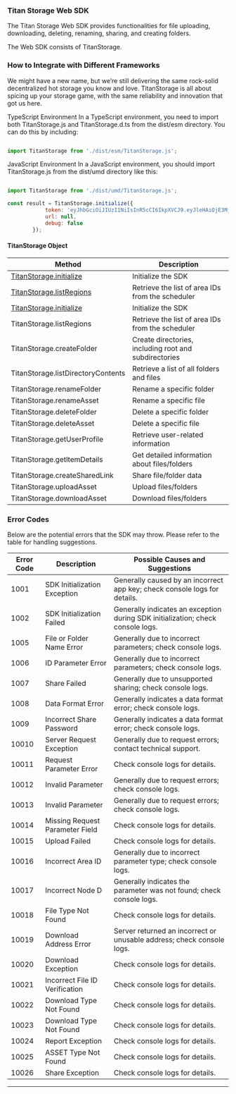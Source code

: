 

### Titan Storage Web SDK
The Titan Storage Web SDK provides functionalities for file uploading, downloading, deleting, renaming, sharing, and creating folders.

The Web SDK consists of TitanStorage.


###  How to Integrate with Different Frameworks
We might have a new name, but we’re still delivering the same rock-solid decentralized hot storage you know and love. TitanStorage is all about spicing up your storage game, with the same reliability and innovation that got us here.

TypeScript Environment
In a TypeScript environment, you need to import both TitanStorage.js and TitanStorage.d.ts from the dist/esm directory. You can do this by including:

```typescript

import TitanStorage from './dist/esm/TitanStorage.js';	

```

JavaScript Environment
In a JavaScript environment, you should import TitanStorage.js from the dist/umd directory like this:

```javascript

import TitanStorage from './dist/umd/TitanStorage.js';

const result = TitanStorage.initialize({
            token: 'eyJhbGciOiJIUzI1NiIsInR5cCI6IkpXVCJ9.eyJleHAiOjE3Mjg1NDk3MDUsImlkIjoidGl0YW4xamg0bnRmd3lsOXhxazllaGcycTdzNDR3OTlhZjkzOWpjZ3JkMmQiLCJvcmlnX2lhdCI6MTcyODQ2MzMwNSwicm9sZSI6MH0.qBw3BBHSC3piHmiwGawOMD14xkBZ9SnueeqAUfL5uX4',
            url: null,
            debug: false
        });

```
#### TitanStorage Object

| Method                            | Description                                    |
|-----------------------------------|------------------------------------------------|
 <a href="../demo/titan-initialize.html">TitanStorage.initialize</a> | Initialize the SDK                             |
| <a href="../demo/titan-listregions.html">TitanStorage.listRegions</a> | Retrieve the list of area IDs from the scheduler |
| [TitanStorage.initialize](#../demo/titan-initialize.html)  | Initialize the SDK                             |
| TitanStorage.listRegions           | Retrieve the list of area IDs from the scheduler |
| TitanStorage.createFolder          | Create directories, including root and subdirectories |
| TitanStorage.listDirectoryContents    | Retrieve a list of all folders and files      |
| TitanStorage.renameFolder          | Rename a specific folder                       |
| TitanStorage.renameAsset          | Rename a specific file                         |
| TitanStorage.deleteFolder          | Delete a specific folder                       |
| TitanStorage.deleteAsset          | Delete a specific file                         |
| TitanStorage.getUserProfile             | Retrieve user-related information              |
| TitanStorage.getltemDetails    | Get detailed information about files/folders   |
| TitanStorage.createSharedLink                | Share file/folder data                         |
| TitanStorage.uploadAsset           | Upload files/folders                           |
| TitanStorage.downloadAsset         | Download files/folders                         |

### Error Codes
Below are the potential errors that the SDK may throw. Please refer to the table for handling suggestions.

| Error Code | Description                       | Possible Causes and Suggestions                      |
|------------|-----------------------------------|-----------------------------------------------------|
| 1001      | SDK Initialization Exception      | Generally caused by an incorrect app key; check console logs for details. |
| 1002      | SDK Initialization Failed         | Generally indicates an exception during SDK initialization; check console logs. |
| 1005      | File or Folder Name Error         | Generally due to incorrect parameters; check console logs. |
| 1006      | ID Parameter Error                | Generally due to incorrect parameters; check console logs. |
| 1007      | Share Failed                     | Generally due to unsupported sharing; check console logs. |
| 1008      | Data Format Error                | Generally indicates a data format error; check console logs. |
| 1009      | Incorrect Share Password          | Generally indicates a data format error; check console logs. |
| 10010     | Server Request Exception          | Generally due to request errors; contact technical support. |
| 10011     | Request Parameter Error           | Check console logs for details.                      |
| 10012     | Invalid Parameter                 | Generally due to request errors; check console logs. |
| 10013     | Invalid Parameter                 | Generally due to request errors; check console logs. |
| 10014     | Missing Request Parameter Field   | Check console logs for details.                      |
| 10015     | Upload Failed                     | Check console logs for details.                      |
| 10016     | Incorrect Area ID                 | Generally due to incorrect parameter type; check console logs. |
| 10017     | Incorrect Node D                  | Generally indicates the parameter was not found; check console logs. |
| 10018     | File Type Not Found               | Check console logs for details.                      |
| 10019     | Download Address Error            | Server returned an incorrect or unusable address; check console logs. |
| 10020     | Download Exception                | Check console logs for details.                      |
| 10021     | Incorrect File ID Verification    | Check console logs for details.                      |
| 10022     | Download Type Not Found           | Check console logs for details.                      |
| 10023     | Download Type Not Found           | Check console logs for details.                      |
| 10024     | Report  Exception                 | Check console logs for details.                      |
| 10025     | ASSET Type Not Found              | Check console logs for details.                      |
| 10026     | Share  Exception                    | Check console logs for details.                      |

--- 

